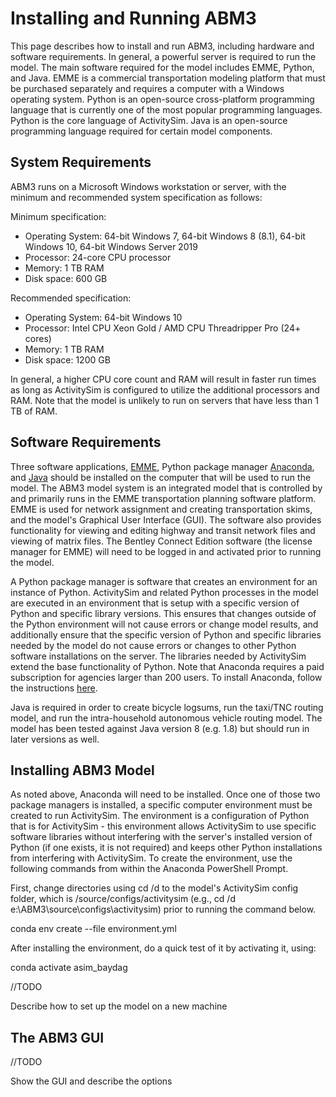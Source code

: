 # Installing and Running ABM3

This page describes how to install and run ABM3, including hardware and software requirements. In general, a powerful server is required to run the model. The main software required for the model includes EMME, Python, and Java. EMME is a commercial transportation modeling platform that must be purchased separately and requires a computer with a Windows operating system. Python is an open-source cross-platform programming language that is currently one of the most popular programming languages. Python is the core language of ActivitySim. Java is an open-source programming language required for certain model components. 

## System Requirements

ABM3 runs on a Microsoft Windows workstation or server, with the minimum and recommended system specification as follows:

Minimum specification:

- Operating System: 64-bit Windows 7, 64-bit Windows 8 (8.1), 64-bit Windows 10, 64-bit Windows Server 2019
- Processor: 24-core CPU processor
- Memory: 1 TB RAM
- Disk space: 600 GB

Recommended specification:

- Operating System: 64-bit Windows 10
- Processor: Intel CPU Xeon Gold / AMD CPU Threadripper Pro (24+ cores)
- Memory: 1 TB RAM
- Disk space: 1200 GB

In general, a higher CPU core count and RAM will result in faster run times as long as ActivitySim is configured to utilize the additional processors and RAM.
Note that the model is unlikely to run on servers that have less than 1 TB of RAM.


## Software Requirements

Three software applications, [EMME](https://www.bentley.com/software/emme/), Python package manager [Anaconda](https://www.anaconda.com/), and [Java](https://www.java.com/en/) should be installed on the computer that will be used to run the model.
The ABM3 model system is an integrated model that is controlled by and primarily runs in the EMME transportation planning software platform. EMME is used for network assignment and creating transportation skims, and the model's Graphical User Interface (GUI). The software also provides functionality for viewing and editing highway and transit network files and viewing of matrix files. The Bentley Connect Edition software (the license manager for EMME) will need to be logged in and activated prior to running the model. 

A Python package manager is software that creates an environment for an instance of Python. ActivitySim and related Python processes in the model are executed in an environment that is setup with a specific version of Python and specific library versions. This ensures that changes outside of the Python environment will not cause errors or change model results, and additionally ensure that the specific version of Python and specific libraries needed by the model do not cause errors or changes to other Python software installations on the server. The libraries needed by ActivitySim extend the base functionality of Python. Note that Anaconda requires a paid subscription for agencies larger than 200 users. To install Anaconda, follow the instructions [here](https://www.anaconda.com/). 

Java is required in order to create bicycle logsums, run the taxi/TNC routing model, and run the intra-household autonomous vehicle routing model. The model has been tested against Java version 8 (e.g. 1.8) but should run in later versions as well. 


## Installing ABM3 Model

As noted above, Anaconda will need to be installed. Once one of those two package managers is installed, a specific computer environment must be created to run ActivitySim. The environment is a configuration of Python that is for ActivitySim - this environment allows ActivitySim to use specific software libraries without interfering with the server's installed version of Python (if one exists, it is not required) and keeps other Python installations from interfering with ActivitySim. To create the environment, use the following commands from within the Anaconda PowerShell Prompt. 

First, change directories using cd /d to the model's ActivitySim config folder, which is /source/configs/activitysim (e.g., cd /d e:\ABM3\source\configs\activitysim) prior to running the command below.

conda env create --file environment.yml 

After installing the environment, do a quick test of it by activating it, using:

conda activate asim_baydag

//TODO

Describe how to set up the model on a new machine


## The ABM3 GUI

//TODO

Show the GUI and describe the options

